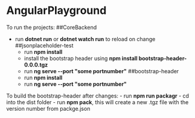 # AngularPlayground

To run the projects: 
##CoreBackend 
- run **dotnet run** or **dotnet watch run** to reload on change
##jsonplaceholder-test
    - run **npm install**
    - install the bootstrap header using **npm install bootstrap-header-0.0.0.tgz**
    - run **ng serve --port "some portnumber"**
##bootstrap-header 
    - run **npm install**
    - run **ng serve --port "some portnumber"**

To build the bootstrap-header after changes:
    - run **npm run packagr**
    - cd into the dist folder
    - run **npm pack**, this will create a new .tgz file with the version number from packge.json
